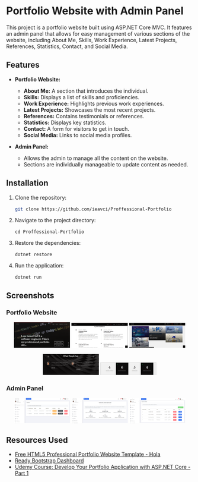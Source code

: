 # Portfolio Website with Admin Panel

This project is a portfolio website built using ASP.NET Core MVC. It features an admin panel that allows for easy management of various sections of the website, including About Me, Skills, Work Experience, Latest Projects, References, Statistics, Contact, and Social Media.

## Features

- **Portfolio Website:** 
  - **About Me:** A section that introduces the individual.
  - **Skills:** Displays a list of skills and proficiencies.
  - **Work Experience:** Highlights previous work experiences.
  - **Latest Projects:** Showcases the most recent projects.
  - **References:** Contains testimonials or references.
  - **Statistics:** Displays key statistics.
  - **Contact:** A form for visitors to get in touch.
  - **Social Media:** Links to social media profiles.

- **Admin Panel:** 
  - Allows the admin to manage all the content on the website.
  - Sections are individually manageable to update content as needed.



## Installation

1. Clone the repository:
   ```bash
   git clone https://github.com/ieavci/Proffessional-Portfolio
   ```
2. Navigate to the project directory:
   ```
   cd Proffessional-Portfolio
   ```
3. Restore the dependencies:
   ```
   dotnet restore
   ```
4. Run the application:
   ```
   dotnet run
   ```

## Screenshots

### Portfolio Website



<p align="center">
  <img src="https://github.com/ieavci/Proffessional-Portfolio/blob/main/Proffessional-Portfolio/Proffessional-Portfolio/wwwroot/ss/sa.png" width="30%" />
  <img src="https://github.com/ieavci/Proffessional-Portfolio/blob/main/Proffessional-Portfolio/Proffessional-Portfolio/wwwroot/ss/sa1.png" width="30%" />
  <img src="https://github.com/ieavci/Proffessional-Portfolio/blob/main/Proffessional-Portfolio/Proffessional-Portfolio/wwwroot/ss/sa2.png" width="30%" />
</p>

<p align="center">
  <img src="https://github.com/ieavci/Proffessional-Portfolio/blob/main/Proffessional-Portfolio/Proffessional-Portfolio/wwwroot/ss/sa3.png" width="30%" />
  <img src="https://github.com/ieavci/Proffessional-Portfolio/blob/main/Proffessional-Portfolio/Proffessional-Portfolio/wwwroot/ss/sa4.png" width="30%" />
</p>


### Admin Panel

<p align="center">
  <img src="https://github.com/ieavci/Proffessional-Portfolio/blob/main/Proffessional-Portfolio/Proffessional-Portfolio/wwwroot/ss/ad.png" width="30%" />
  <img src="https://github.com/ieavci/Proffessional-Portfolio/blob/main/Proffessional-Portfolio/Proffessional-Portfolio/wwwroot/ss/ad2.png" width="30%" />
  <img src="https://github.com/ieavci/Proffessional-Portfolio/blob/main/Proffessional-Portfolio/Proffessional-Portfolio/wwwroot/ss/ad3.png" width="30%" />
</p>

## Resources Used

- [Free HTML5 Professional Portfolio Website Template - Hola](https://themewagon.com/themes/free-html5-professional-portfolio-website-template-hola/)
- [Ready Bootstrap Dashboard](https://themekita.com/ready-bootstrap-dashboard.html)
- [Udemy Course: Develop Your Portfolio Application with ASP.NET Core - Part 1](https://www.udemy.com/course/aspnet-core-ile-portfolyo-uygulamanz-gelistirin-part-1/)
   
